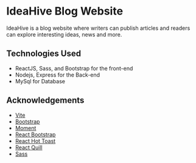 
# IdeaHive Blog Website

IdeaHive is a blog website where writers can publish articles and readers can explore interesting ideas, news and more.


## Technologies Used

- ReactJS, Sass, and Bootstrap for the front-end
- Nodejs, Express for the Back-end
- MySql for Database


## Acknowledgements

 - [Vite](https://vitejs.dev/)
 - [Bootstrap](https://getbootstrap.com/)
 - [Moment](https://momentjs.com/)
 - [React Bootstrap](https://react-bootstrap.github.io/)
 - [React Hot Toast](https://react-hot-toast.com/)
  - [React Quill](https://github.com/zenoamaro/react-quill)
   - [Sass](https://sass-lang.com/)

